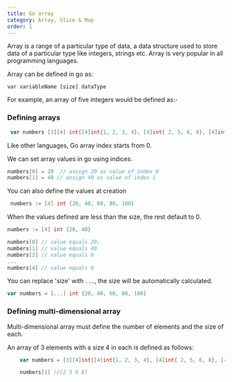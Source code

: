 ```yaml
---
title: Go array
category: Array, Slice & Map
order: 1
---
```

Array is a range of a particular type of data, a data structure used to store data of a particular type like integers, strings etc. Array is very popular in all programming languages.

Array can be defined in go as:
```
var variableName [size] dataType

```
For example, an array of five integers would be defined as:-

### Defining arrays

```go
 var numbers [3][4] int{[4]int{1, 2, 3, 4}, [4]int{ 2, 5, 6, 8}, [4]int{9, 3, 12, 1}}
```
Like other languages, Go array index starts from 0.

We can set array values in go using indices.

```go
numbers[0] = 20  // assign 20 as value of index 0 
numbers[1] = 40 // assign 40 as value of index 1
```
You can also define the values at creation

```go
 numbers := [4] int {20, 40, 60, 80, 100}
```
When the values defined are less than the size, the rest default to 0.
```go
numbers := [4] int {20, 40}

numbers[0] // value equals 20;
numbers[1] // value equals 40
numbers[2] // value equals 0
...
numbers[4] // value equals 0
```
You can replace 'size' with `...`, the size will be automatically calculated.
```go
var numbers = [...] int {20, 40, 60, 80, 100}
```
### Defining multi-dimensional array
Multi-dimensional array must define the number of elements and the size of each.

An array of 3 elements with a size 4 in each is defined as follows:
```go
    var numbers = [3][4]int{[4]int{1, 2, 3, 4}, [4]int{ 2, 5, 6, 8}, [4]int{9, 3, 12, 1}}

    numbers[1] //[2 5 6 8]
    
```